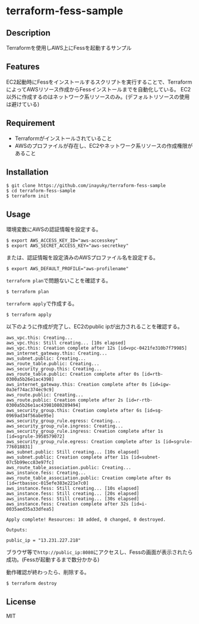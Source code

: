 # terraform-fess-sample

## Description
Terraformを使用しAWS上にFessを起動するサンプル

## Features
EC2起動時にFessをインストールするスクリプトを実行することで、TerraformによってAWSリソース作成からFessインストールまでを自動化している。
EC2以外に作成するのはネットワーク系リソースのみ。(デフォルトリソースの使用は避けている)

## Requirement

- Terraformがインストールされていること
- AWSのプロファイルが存在し、EC2やネットワーク系リソースの作成権限があること

## Installation

```
$ git clone https://github.com/inayuky/terraform-fess-sample
$ cd terraform-fess-sample
$ terraform init
```

## Usage

環境変数にAWSの認証情報を設定する。

```
$ export AWS_ACCESS_KEY_ID="aws-accesskey"
$ export AWS_SECRET_ACCESS_KEY="aws-secretkey"
```

または、認証情報を設定済みのAWSプロファイル名を設定する。

```
$ export AWS_DEFAULT_PROFILE="aws-profilename"
```

`terraform plan`で問題ないことを確認する。

```
$ terraform plan
```

`terraform apply`で作成する。

```
$ terraform apply
```

以下のように作成が完了し、EC2のpublic ipが出力されることを確認する。

```
aws_vpc.this: Creating...
aws_vpc.this: Still creating... [10s elapsed]
aws_vpc.this: Creation complete after 12s [id=vpc-0421fe310b7f79985]
aws_internet_gateway.this: Creating...
aws_subnet.public: Creating...
aws_route_table.public: Creating...
aws_security_group.this: Creating...
aws_route_table.public: Creation complete after 0s [id=rtb-0300a5b26e1ac4398]
aws_internet_gateway.this: Creation complete after 0s [id=igw-0a3ef74ac374ec9c9]
aws_route.public: Creating...
aws_route.public: Creation complete after 2s [id=r-rtb-0300a5b26e1ac43981080289494]
aws_security_group.this: Creation complete after 6s [id=sg-0969ad34f56abe95e]
aws_security_group_rule.egress: Creating...
aws_security_group_rule.ingress: Creating...
aws_security_group_rule.ingress: Creation complete after 1s [id=sgrule-3958579072]
aws_security_group_rule.egress: Creation complete after 1s [id=sgrule-776018831]
aws_subnet.public: Still creating... [10s elapsed]
aws_subnet.public: Creation complete after 11s [id=subnet-07c5b99ecc83e97fc]
aws_route_table_association.public: Creating...
aws_instance.fess: Creating...
aws_route_table_association.public: Creation complete after 0s [id=rtbassoc-015efe383e221e7c0]
aws_instance.fess: Still creating... [10s elapsed]
aws_instance.fess: Still creating... [20s elapsed]
aws_instance.fess: Still creating... [30s elapsed]
aws_instance.fess: Creation complete after 32s [id=i-0035aed35a33dfea5]

Apply complete! Resources: 10 added, 0 changed, 0 destroyed.

Outputs:

public_ip = "13.231.227.218"
```

ブラウザ等で`http://public_ip:8080`にアクセスし、Fessの画面が表示されたら成功。(Fessが起動するまで数分かかる)

動作確認が終わったら、削除する。

```
$ terraform destroy
```

## License

MIT
